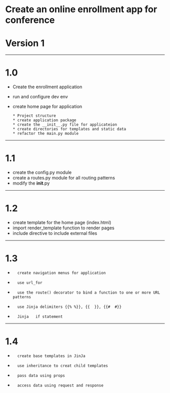 # Create an online enrollment app for conference

#   Version 1


****************************************************************
# 1.0
-   Create the enrollment application
-   run and configure dev env
-   create home page for application
        
        * Project structure
        * create application package
        * create the __init__.py file for applicateion
        * create directories for templates and static data
        * refactor the main.py module

*****************************************************************
# 1.1

-   create the config.py module
-   create a routes.py module for all routing patterns
-   modify the __init__.py 
*****************************************************************
# 1.2

-   create template for the home page (index.html)
-   import render_template function to render pages
-   include directive to include external files
******************************************************************
# 1.3 

-       create navigation menus for application
-       use url_for
-       use the route() decorator to bind a function to one or more URL patterns
-       use Jinja delimiters {{% %}}, {{  }}, {{#  #}}
-       Jinja   if statement
********************************************************************
# 1.4  

-       create base templates in JinJa
-       use inheritance to creat child templates
-       pass data using props
-       access data using request and response